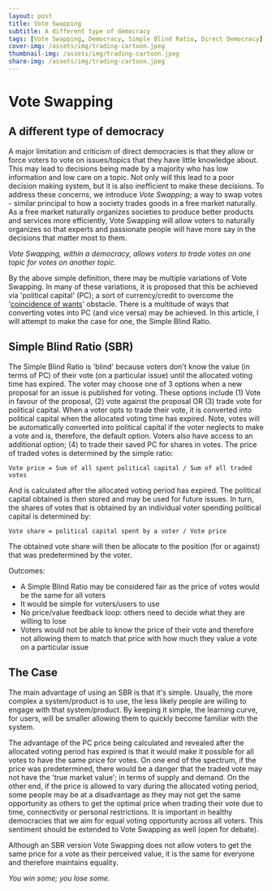 ```yaml
---
layout: post
title: Vote Swapping 
subtitle: A different type of democracy
tags: [Vote Swapping, Democracy, Simple Blind Ratio, Direct Democracy]
cover-img: /assets/img/trading-cartoon.jpeg
thumbnail-img: /assets/img/trading-cartoon.jpeg
share-img: /assets/img/trading-cartoon.jpeg
---
```



# Vote Swapping 
## A different type of democracy

A major limitation and criticism of direct democracies is that they allow or force voters to vote on issues/topics that they have little knowledge about. This may lead to decisions being made by a majority who has low information and low care on a topic. Not only will this lead to a poor decision making system, but it is also inefficient to make these decisions. To address these concerns, we introduce *Vote Swapping*; a way to swap votes - similar principal to how a society trades goods in a free market naturally. As a free market naturally organizes societies to produce better products and services more efficiently, Vote Swapping will allow voters to naturally organizes so that experts and passionate people will have more say in the decisions that matter most to them. 

*Vote Swapping, within a democracy, allows voters to trade votes on one topic for votes on another topic.*

By the above simple definition, there may be multiple variations of Vote Swapping. In many of these variations, it is proposed that this be achieved via 'political capital' (PC); a sort of currency/credit to overcome the '[coincidence of wants](https://en.wikipedia.org/wiki/Coincidence_of_wants)' obstacle. There is a multitude of ways that converting votes into PC (and vice versa) may be achieved. In this article, I will attempt to make the case for one, the Simple Blind Ratio.

## Simple Blind Ratio (SBR)

The Simple Blind Ratio is 'blind' because voters don't know the value (in terms of PC) of their vote (on a particular issue) until the allocated voting time has expired. The voter may choose one of 3 options when a new proposal for an issue is published for voting. These options include (1) Vote in favour of the proposal, (2) vote against the proposal OR (3) trade vote for political capital. When a voter opts to trade their vote, it is converted into political capital when the allocated voting time has expired. Note, votes will be automatically converted into political capital if the voter neglects to make a vote and is, therefore, the default option. Voters also have access to an additional option; (4) to trade their saved PC for shares in votes. The price of traded votes is determined by the simple ratio:

```
Vote price = Sum of all spent political capital / Sum of all traded votes
```

And is calculated after the allocated voting period has expired. The political capital obtained is then stored and may be used for future issues. In turn, the shares of votes that is obtained by an individual voter spending political capital is determined by:

```
Vote share = political capital spent by a voter / Vote price
```

The obtained vote share will then be allocate to the position (for or against) that was predetermined by the voter.

Outcomes:

- A Simple Blind Ratio may be considered fair as the price of votes would be the same for all voters
- It would be simple for voters/users to use
- No price/value feedback loop: others need to decide what they are willing to lose
- Voters would not be able to know the price of their vote and therefore not allowing them to match that price with how much they value a vote on a particular issue

## The Case

The main advantage of using an SBR is that it's simple. Usually, the more complex a system/product is to use, the less likely people are willing to engage with that system/product. By keeping it simple, the learning curve, for users, will be smaller allowing them to quickly become familiar with the system.

The advantage of the PC price being calculated and revealed after the allocated voting period has expired is that it would make it possible for all votes to have the same price for votes. On one end of the spectrum, if the price was predetermined, there would be a danger that the traded vote may not have the 'true market value'; in terms of supply and demand. On the other end, if the price is allowed to vary during the allocated voting period, some people may be at a disadvantage as they may not get the same opportunity as others to get the optimal price when trading their vote due to time, connectivity or personal restrictions. It is important in healthy democracies that we aim for equal voting opportunity across all voters. This sentiment should be extended to Vote Swapping as well (open for debate).

Although an SBR version Vote Swapping does not allow voters to get the same price for a vote as their perceived value, it is the same for everyone and therefore maintains equality.

_You win some; you lose some._
